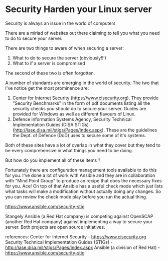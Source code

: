 # Security Harden your Linux server

Security is always an issue in the world of computers

There are a miriad of websites out there claiming to tell you what you need to do to secure your server.

There are two things to aware of when securing a server:

1. What to do to secure the server (obviously!!!)
1. What to if a server is compromised

The second of these two is often forgotten.

A number of standards are emerging in the world of security. The two that I've notice get the most prominence are:

1. Center for Internet Security (https://www.cisecurity.org). They provide "Security Benchmarks" in the form of pdf documents listing all the security checks you should do to secure your server. Guides are provided for Windows as well as different flavours of Linux.
2. Defence Information Systems Agency, Security Technical Implementation Guides (DISA STIGs) (http://iase.disa.mil/stigs/Pages/index.aspx). These are the guidelines the Dept. of Defence (DoD) uses to secure some of it's systems.

Both of these sites have a lot of overlap in what they cover but they tend to be every comprehensive in what things you need to be doing. 

But how do you implement all of these items ?

Fortunately there are configuration management tools available to do this for you. I've done a lot of work with Ansible and they are in collaboration with "Mind Point Group" to produce an recipe that does the necessary fixes for you. Ace! On top of that Ansible has a useful check mode which just lists what tasks will make a modification without actually doing any changes. So you can review the check mode play before you run the actual thing.

https://www.ansible.com/security-stig

Stangely Ansible (a Red Hat company) is competing against OpenSCAP (another Red Hat company) against implementing a way to secure your server. Both projects are open source initiatives.



references:
Center for Internet Security - https://www.cisecurity.org
Security Technical Implementation Guides (STIGs) - http://iase.disa.mil/stigs/Pages/index.aspx
Ansible (a division of Red Hat) - https://www.ansible.com/security-stig




 
